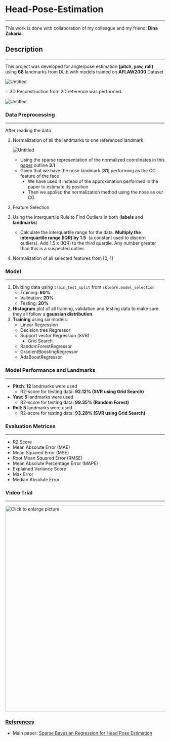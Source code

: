 # Head-Pose-Estimation
---
This work is done with collaboration of my colleague and my friend: **Dina Zakaria**

## Description

---

This project was developed for angle/pose estimation **(pitch, yaw, roll)** using **68** landmarks from DLib with models trained on **AFLAW2000** Dataset

![Untitled](https://s3-us-west-2.amazonaws.com/secure.notion-static.com/95924365-a9c0-4a0d-910f-64d36e44f17d/Untitled.png)

<aside>
💡 3D Reconstruction from 2D reference was performed.

</aside>

![Untitled](https://s3-us-west-2.amazonaws.com/secure.notion-static.com/828696f8-a9d3-4d03-a19f-6a08622ece0c/Untitled.png)

### Data Preprocessing
---

After reading the data 

1. Normalization of all the landmarks to one referenced landmark.
    
    ![Untitled](https://s3-us-west-2.amazonaws.com/secure.notion-static.com/be00a9eb-75ce-4fd3-9ebb-643437e58ed0/Untitled.png)
    
    - Using the sparse representation of the normalized coordinates in this [paper](https://github.com/Abdelrhman-Amr-98/Head-Pose-Estimation/blob/main/Sources%20and%20References/%5B1%5D%20Sparse_Bayesian_Regression_for_Head_Pose_Estimation.pdf) outline **3.1**
    - Given that we have the nose landmark [**31**] performing as the CG feature of the face
        - We have used it instead of the approximation performed in the paper to estimate its position
        - Then we applied the normalization method using the nose as our CG.
2. Feature Selection
3. Using the Interquartile Rule to Find Outliers in both (**labels** and **landmarks**)
    - Calculate the interquartile range for the data. **Multiply the interquartile range (IQR) by 1.5**
     (a constant used to discern outliers). Add 1.5 x (IQR) to the third quartile. Any number greater than this is a suspected outlier.
4. Normalization of all selected features from [0, 1]

### Model 
---

1. Dividing data using `train_test_split` from `sklearn.model_selection`
    - Training: **60%**
    - Validation: **20%**
    - Testing: **20%**
2. **Histogram** plot of all training, validation and testing data to make sure they all follow a **gaussian distribution**.
3. **Training** using six models:
    - Linear Regression
    - Decision tree Regressor
    - Support vector Regression (SVR)
        - Grid Search
    - RandomForestRegressor
    - GradientBoostingRegressor
    - AdaBoostRegressor

### Model Performance and **Landmarks**
---

- **Pitch**: **12** landmarks were used
    - R2-score for testing data: **92.12% (SVR using Grid Search)**
- **Yaw: 5** landmarks were used
    - R2-score for testing data: **99.35% (Random Forest)**
- **Roll: 5** landmarks were used
    - R2-score for testing data: **93.28% (SVR using Grid Search)**

### Evaluation Metrices
---

- R2 Score
- Mean Absolute Error (MAE)
- Mean Squared Error (MSE)
- Root Mean Squared Error (RMSE)
- Mean Absolute Percentage Error (MAPE)
- Explained Variance Score
- Max Error
- Median Absolute Error

### Video Trial
---
<a href="https://drive.google.com/file/d/1--1clYecOA_G6BgAU73B839oS9DkdIty/view?usp=sharing"><img src="(https://drive.google.com/file/d/1--1clYecOA_G6BgAU73B839oS9DkdIty/view?usp=sharing" style="width: 650px; max-width: 100%; height: auto" title="Click to enlarge picture" />


### [References](https://github.com/Abdelrhman-Amr-98/Head-Pose-Estimation/tree/main/Sources%20and%20References)

- Main paper:  [Sparse Bayesian Regression for Head Pose Estimation](https://github.com/Abdelrhman-Amr-98/Head-Pose-Estimation/blob/main/Sources%20and%20References/%5B1%5D%20Sparse_Bayesian_Regression_for_Head_Pose_Estimation.pdf)
